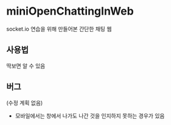 # miniOpenChattingInWeb
socket.io 연습을 위해 만들어본 간단한 채팅 웹

## 사용법

딱보면 알 수 있음

## 버그
(수정 계획 없음)

* 모바일에서는 창에서 나가도 나간 것을 인지하지 못하는 경우가 있음
